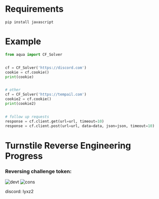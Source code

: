 # Requirements
```
pip install javascript
```

# Example
```python
from aqua import CF_Solver


cf = CF_Solver('https://discord.com')
cookie = cf.cookie()
print(cookie)


# other
cf = CF_Solver('https://tempail.com')
cookie2 = cf.cookie()
print(cookie2)


# follow up requests
response = cf.client.get(url=url, timeout=10)
response = cf.client.post(url=url, data=data, json=json, timeout=10)

```

# Turnstile Reverse Engineering Progress
### Reversing challenge token:
![devt](https://github.com/LOBYXLYX/Cloudflare-Bypass/blob/main/20241107_171954.jpg)
![cons](https://github.com/LOBYXLYX/Cloudflare-Bypass/blob/main/20241107_172047.jpg)

discord: lyxz2

